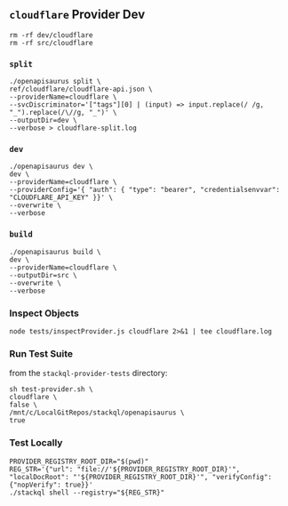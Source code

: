 ## `cloudflare` Provider Dev

```
rm -rf dev/cloudflare
rm -rf src/cloudflare
```

### `split`

```
./openapisaurus split \
ref/cloudflare/cloudflare-api.json \
--providerName=cloudflare \
--svcDiscriminator='["tags"][0] | (input) => input.replace(/ /g, "_").replace(/\//g, "_")' \
--outputDir=dev \
--verbose > cloudflare-split.log
```

### `dev`

```
./openapisaurus dev \
dev \
--providerName=cloudflare \
--providerConfig='{ "auth": { "type": "bearer", "credentialsenvvar": "CLOUDFLARE_API_KEY" }}' \
--overwrite \
--verbose
```

### `build`

```
./openapisaurus build \
dev \
--providerName=cloudflare \
--outputDir=src \
--overwrite \
--verbose
```

### Inspect Objects

```
node tests/inspectProvider.js cloudflare 2>&1 | tee cloudflare.log
```

### Run Test Suite

from the `stackql-provider-tests` directory:

```
sh test-provider.sh \
cloudflare \
false \
/mnt/c/LocalGitRepos/stackql/openapisaurus \
true
```

### Test Locally

```
PROVIDER_REGISTRY_ROOT_DIR="$(pwd)"
REG_STR='{"url": "file://'${PROVIDER_REGISTRY_ROOT_DIR}'", "localDocRoot": "'${PROVIDER_REGISTRY_ROOT_DIR}'", "verifyConfig": {"nopVerify": true}}'
./stackql shell --registry="${REG_STR}"
```

```


```

